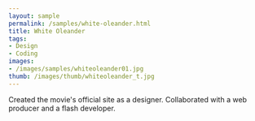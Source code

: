 ```yaml
---
layout: sample
permalink: /samples/white-oleander.html
title: White Oleander
tags:
- Design
- Coding
images:
- /images/samples/whiteoleander01.jpg
thumb: /images/thumb/whiteoleander_t.jpg
---
```

Created the movie's official site as a designer. Collaborated with a web producer and a flash developer.
